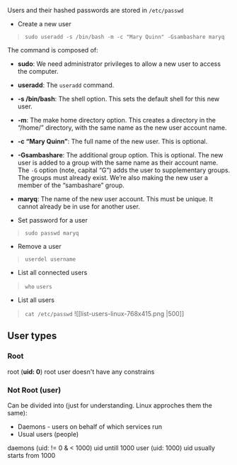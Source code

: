 
Users and their hashed passwords are stored in `/etc/passwd`

- Create a new user
> `sudo useradd -s /bin/bash -m -c "Mary Quinn" -Gsambashare maryq`

The command is composed of:

- **sudo**: We need administrator privileges to allow a new user to access the computer.
- **useradd**: The `useradd` command.
- **-s /bin/bash**: The shell option. This sets the default shell for this new user.
- **-m**: The make home directory option. This creates a directory in the “/home/” directory, with the same name as the new user account name.
- **-c “Mary Quinn”**: The full name of the new user. This is optional.
- **-Gsambashare**: The additional group option. This is optional. The new user is added to a group with the same name as their account name. The `-G` option (note, capital “G”) adds the user to supplementary groups. The groups must already exist. We’re also making the new user a member of the “sambashare” group.
- **maryq**: The name of the new user account. This must be unique. It cannot already be in use for another user.

- Set password for a user 
>`sudo passwd maryq`

- Remove a user
> `userdel username`

- List all connected users
> `who`
> `users`

- List all users
> `cat /etc/passwd`
![[list-users-linux-768x415.png |500]]

## User types

### Root
root (**uid: 0**)
root user doesn't have any constrains

### Not Root (user)
Can be divided into (just for understanding. Linux approches them the same):
- Daemons - users on behalf of which services run
- Usual users (people)

daemons (uid: != 0 & < 1000) uid untill 1000
user (uid: 1000) uid usually starts from 1000
